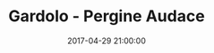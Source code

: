 ---
title: Gardolo - Pergine Audace
date: 2017-04-29 21:00:00
squadra-a: Pergine Audace
punteggio-a: 80
squadra-b: Bc Gardolo
punteggio-b: 50
partite/squadra: serie-d-16-17
luogo: Centro Sportivo Trento Nord
categoria: serie d
---